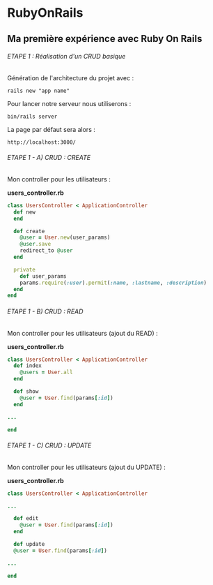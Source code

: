 # RubyOnRails

## Ma première expérience avec Ruby On Rails

###### ETAPE 1 : Réalisation d'un CRUD basique

Génération de l'architecture du projet avec :

``` rails new "app name" ```

Pour lancer notre serveur nous utiliserons :

``` bin/rails server ```

La page par défaut sera alors :

``` http://localhost:3000/ ```


###### ETAPE 1 - A) CRUD : CREATE


Mon controller pour les utilisateurs :

__users_controller.rb__


``` ruby
class UsersController < ApplicationController
  def new
  end

  def create
    @user = User.new(user_params)
    @user.save
    redirect_to @user
  end

  private
    def user_params
    params.require(:user).permit(:name, :lastname, :description)
  end
end
```


###### ETAPE 1 - B) CRUD : READ


Mon controller pour les utilisateurs (ajout du READ) :

__users_controller.rb__


``` ruby
class UsersController < ApplicationController
  def index
    @users = User.all
  end

  def show
    @user = User.find(params[:id])
  end

...

end

```

###### ETAPE 1 - C) CRUD : UPDATE


Mon controller pour les utilisateurs (ajout du UPDATE) :

__users_controller.rb__


``` ruby
class UsersController < ApplicationController

...

  def edit
    @user = User.find(params[:id])
  end

  def update
  @user = User.find(params[:id])

...

end


```

